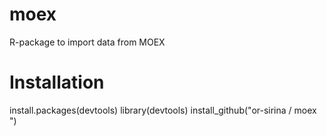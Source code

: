 # moex
R-package to import data from MOEX
# Installation
install.packages(devtools)
library(devtools)
install_github("or-sirina / moex ")
